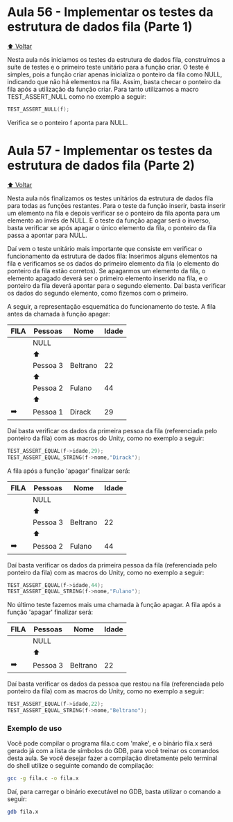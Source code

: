 # Aula 56 - Implementar os testes da estrutura de dados fila (Parte 1)

[:arrow_up: Voltar](https://github.com/Geofisicando/C-orientado-a-testes#%C3%ADndice)

Nesta aula nós iniciamos os testes da estrutura de dados fila, construímos a suíte de testes e o primeiro teste unitário para a função criar. O teste é simples,
pois a função criar apenas inicializa o ponteiro da fila como NULL, indicando que não há elementos na fila. Assim, basta checar o
ponteiro da fila após a utilização da função criar. Para tanto utilizamos a macro TEST_ASSERT_NULL como no exemplo a seguir:

```c
TEST_ASSERT_NULL(f);
```

Verifica se o ponteiro f aponta para NULL.

# Aula 57 - Implementar os testes da estrutura de dados fila (Parte 2)

[:arrow_up: Voltar](https://github.com/Geofisicando/C-orientado-a-testes#%C3%ADndice)

Nesta aula nós finalizamos os testes unitários da estrutura de dados fila para todas as funções restantes. Para o teste da função inserir,
basta inserir um elemento na fila e depois verificar se o ponteiro da fila aponta para um elemento ao invés de NULL. E o teste da função apagar
será o inverso, basta verificar se após apagar o único elemento da fila, o ponteiro da fila passa a apontar para NULL.

Daí vem o teste unitário mais importante que consiste em verificar o funcionamento da estrutura de dados fila: Inserimos alguns elementos na fila
e verificamos se os dados do primeiro elemento da fila (o elemento do ponteiro da fila estão corretos). Se apagarmos um elemento da fila, o elemento
apagado deverá ser o primeiro elemento inserido na fila, e o ponteiro da fila deverá apontar para o segundo elemento. Daí basta verificar os dados
do segundo elemento, como fizemos com o primeiro.

A seguir, a representação esquemática do funcionamento do teste. A fila antes da chamada à função apagar:

 | FILA | Pessoas | Nome | Idade |
 | --- | --- | --- | --- |
 | | NULL | | |
 | | :arrow_up: | | |
 | | Pessoa 3 | Beltrano | 22 |
 | | :arrow_up: | | |
 | | Pessoa 2 | Fulano | 44 |
 | | :arrow_up: | | |
 | :arrow_right: | Pessoa 1 | Dirack | 29 |
 
Daí basta verificar os dados da primeira pessoa da fila (referenciada pelo ponteiro da fila) com as macros do Unity, como no exemplo a seguir:
 
```c
TEST_ASSERT_EQUAL(f->idade,29);
TEST_ASSERT_EQUAL_STRING(f->nome,"Dirack");
```

A fila após a função 'apagar' finalizar será:

 | FILA | Pessoas | Nome | Idade |
 | --- | --- | --- | --- |
 | | NULL | | |
 | | :arrow_up: | | |
 | | Pessoa 3 | Beltrano | 22 |
 | | :arrow_up: | | |
 | :arrow_right: | Pessoa 2 | Fulano | 44 |

Daí basta verificar os dados da primeira pessoa da fila (referenciada pelo ponteiro da fila) com as macros do Unity, como no exemplo a seguir:

```c
TEST_ASSERT_EQUAL(f->idade,44);
TEST_ASSERT_EQUAL_STRING(f->nome,"Fulano");
```

No último teste fazemos mais uma chamada à função apagar. A fila após a função 'apagar' finalizar será:

 | FILA | Pessoas | Nome | Idade |
 | --- | --- | --- | --- |
 | | NULL | | |
 | | :arrow_up: | | |
 | :arrow_right: | Pessoa 3 | Beltrano | 22 |

Daí basta verificar os dados da pessoa que restou na fila (referenciada pelo ponteiro da fila) com as macros do Unity, como no exemplo a seguir:

```c
TEST_ASSERT_EQUAL(f->idade,22);
TEST_ASSERT_EQUAL_STRING(f->nome,"Beltrano");
```

### Exemplo de uso

Você pode compilar o programa fila.c com 'make', e o binário fila.x será gerado já com a lista de símbolos do GDB, para você treinar os comandos desta aula. Se você desejar fazer a compilação diretamente pelo terminal do shell utilize o seguinte comando de compilação:

```sh
gcc -g fila.c -o fila.x
```

Daí, para carregar o binário executável no GDB, basta utilizar o comando a seguir:

```sh
gdb fila.x
```
